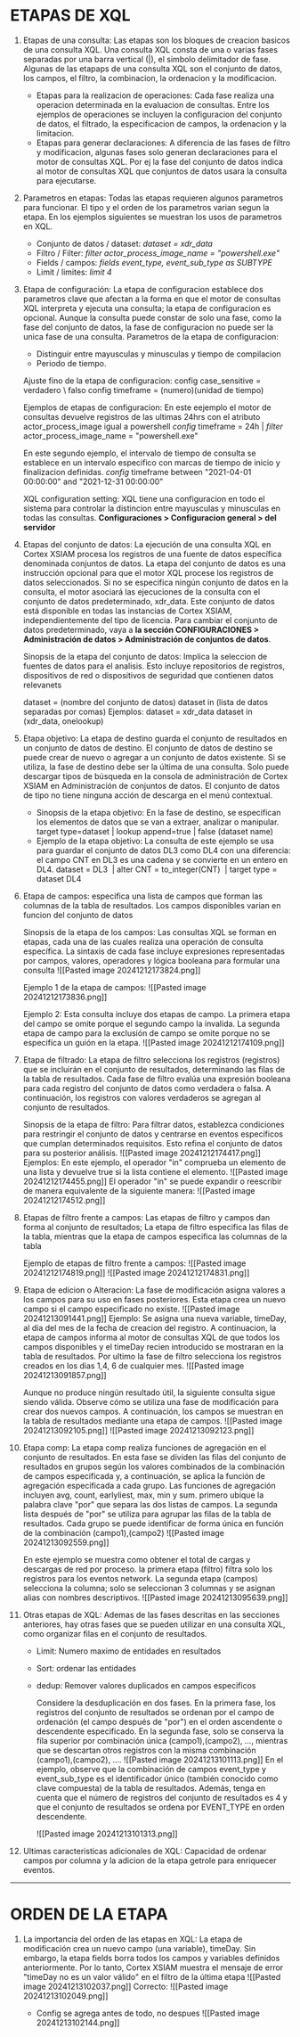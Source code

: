 # ETAPAS DE XQL
1. Etapas de una consulta: Las etapas son los bloques de creacion basicos de una consulta XQL. Una consulta XQL consta de una o varias fases separadas por una barra vertical (|), el simbolo delimitador de fase. Algunas de las etapaps de una consulta XQL son el conjunto de datos, los campos, el filtro, la combinacion, la ordenacion y la modificacion.
   - Etapas para la realizacion de operaciones: Cada fase realiza una operacion determinada en la evaluacion de consultas. Entre los ejemplos de operaciones se incluyen la configuracion del conjunto de datos, el filtrado, la especificacion de campos, la ordenacion y la limitacion.
   - Etapas para generar declaraciones: A diferencia de las fases de filtro y modificacion, algunas fases solo generan declaraciones para el motor de consultas XQL. Por ej la fase del conjunto de datos indica al motor de consultas XQL que conjuntos de datos usara la consulta para ejecutarse.

2. Parametros en etapas: Todas las etapas requieren algunos parametros para funcionar. El tipo y el orden de los parametros varian segun la etapa. En los ejemplos siguientes se muestran los usos de parametros en XQL. 
   - Conjunto de datos / dataset: *dataset = xdr_data*
   - Filtro / Filter: *filter actor_process_image_name = "powershell.exe"*
   - Fields / campos: *fields event_type, event_sub_type as SUBTYPE*
   - Limit / limites: *limit 4*

3. Etapa de configuración: La etapa de configuracion establece dos parametros clave que afectan a la forma en que el motor de consultas XQL interpreta y ejecuta una consulta; la etapa de configuracion es opcional. Aunque la consulta puede constar de solo una fase, como la fase del conjunto de datos, la fase de configuracion no puede ser la unica fase de una consulta.
   Parametros de la etapa de configuracion:
   - Distinguir entre mayusculas y minusculas y tiempo de compilacion
   - Periodo de tiempo.

	Ajuste fino de la etapa de configuracion:
	config case_sensitive = verdadero \ falso
	config timeframe = (numero)(unidad de tiempo)
	
	Ejemplos de etapas de configuracion: En este eejemplo el motor de consultas devuelve registros de las ultimas 24hrs con el atributo actor_process_image igual a powershell
	*config* timeframe = 24h | *filter* actor_process_image_name = "powershell.exe"
	
	En este segundo ejemplo, el intervalo de tiempo de consulta se establece en un intervalo especifico con marcas de tiempo de inicio y finalizacion definidas.
	*config* timeframe between "2021-04-01 00:00:00" and "2021-12-31 00:00:00"

	XQL configuration setting: XQL tiene una configuracion en todo el sistema para controlar la distincion entre mayusculas y minusculas en todas las consultas. **Configuraciones > Configuracion general > del servidor**

4. Etapas del conjunto de datos: La ejecución de una consulta XQL en Cortex XSIAM procesa los registros de una fuente de datos específica denominada conjuntos de datos. La etapa del conjunto de datos es una instrucción opcional para que el motor XQL procese los registros de datos seleccionados. Si no se especifica ningún conjunto de datos en la consulta, el motor asociará las ejecuciones de la consulta con el conjunto de datos predeterminado, xdr_data. Este conjunto de datos está disponible en todas las instancias de Cortex XSIAM, independientemente del tipo de licencia. Para cambiar el conjunto de datos predeterminado, vaya a **la sección CONFIGURACIONES > Administración de datos > Administración de conjuntos de datos**.
   
   Sinopsis de la etapa del conjunto de datos: Implica la seleccion de fuentes de datos para el analisis. Esto incluye repositorios de registros, dispositivos de red o dispositivos de seguridad que contienen datos relevanets
   
   dataset = (nombre del conjunto de datos)                               dataset in (lista de datos separadas por comas)
   Ejemplos:
   dataset = xdr_data                                                                     dataset in (xdr_data, onelookup)

5. Etapa objetivo: La etapa de destino guarda el conjunto de resultados en un conjunto de datos de destino. El conjunto de datos de destino se puede crear de nuevo o agregar a un conjunto de datos existente. Si se utiliza, la fase de destino debe ser la última de una consulta. Solo puede descargar tipos de búsqueda en la consola de administración de Cortex XSIAM en Administración de conjuntos de datos. El conjunto de datos de tipo no tiene ninguna acción de descarga en el menú contextual.
   
   - Sinopsis de la etapa objetivo: En la fase de destino, se especifican los elementos de datos que se van a extraer, analizar o manipular.
     target type=dataset | lookup append=true | false (dataset name)
   - Ejemplo de la etapa objetivo: La consulta de este ejemplo se usa para guardar el conjunto de datos DL3 como DL4 con una diferencia: el campo CNT en DL3 es una cadena y se convierte en un entero en DL4.
     dataset = DL3 
     | alter CNT = to_integer(CNT) 
     | target type = dataset DL4

6. Etapa de campos: especifica una lista de campos que forman las columnas de la tabla de resultados. Los campos disponibles varian en funcion del conjunto de datos
   
   Sinopsis de la etapa de los campos: Las consultas XQL se forman en etapas, cada una de las cuales realiza una operación de consulta específica. La sintaxis de cada fase incluye expresiones representadas por campos, valores, operadores y lógica booleana para formular una consulta
   ![[Pasted image 20241212173824.png]]
   
   Ejemplo 1 de la etapa de campos: 
   ![[Pasted image 20241212173836.png]]
   
   Ejemplo 2: Esta consulta incluye dos etapas de campo. La primera etapa del campo se omite porque el segundo campo la invalida. La segunda etapa de campo para la exclusión de campo se omite porque no se especifica un guión en la etapa.
   ![[Pasted image 20241212174109.png]]

7. Etapa de filtrado: La etapa de filtro selecciona los registros (registros) que se incluirán en el conjunto de resultados, determinando las filas de la tabla de resultados. Cada fase de filtro evalúa una expresión booleana para cada registro del conjunto de datos como verdadera o falsa. A continuación, los registros con valores verdaderos se agregan al conjunto de resultados.
   
   Sinopsis de la etapa de filtro: Para filtrar datos, establezca condiciones para restringir el conjunto de datos y centrarse en eventos específicos que cumplan determinados requisitos. Esto refina el conjunto de datos para su posterior análisis.
   ![[Pasted image 20241212174417.png]]
   Ejemplos: En este ejemplo, el operador "in" comprueba un elemento de una lista y devuelve true si la lista contiene el elemento.
   ![[Pasted image 20241212174455.png]]
   El operador "in" se puede expandir o reescribir de manera equivalente de la siguiente manera:
   ![[Pasted image 20241212174512.png]]
   
8. Etapas de filtro frente a campos: Las etapas de filtro y campos dan forma al conjunto de resultados; La etapa de filtro especifica las filas de la tabla, mientras que la etapa de campos especifica las columnas de la tabla
   
   Ejemplo de etapas de filtro frente a campos:
   ![[Pasted image 20241212174819.png]]
   ![[Pasted image 20241212174831.png]]

9. Etapa de edicion o Alteracion: La fase de modificación asigna valores a los campos para su uso en fases posteriores. Esta etapa crea un nuevo campo si el campo especificado no existe. ![[Pasted image 20241213091441.png]]
   Ejemplo: Se asigna una nueva variable, timeDay, al dia del mes de la fecha de creacion del registro. A continuacion, la etapa de campos informa al motor de consultas XQL de que todos los campos disponibles y el timeDay recien introducido se mostraran en la tabla de resultados. Por ultimo la fase de filtro selecciona los registros creados en los dias 1,4, 6 de cualquier mes.
   ![[Pasted image 20241213091857.png]]
   
   Aunque no produce ningún resultado útil, la siguiente consulta sigue siendo válida. Observe cómo se utiliza una fase de modificación para crear dos nuevos campos. A continuación, los campos se muestran en la tabla de resultados mediante una etapa de campos. ![[Pasted image 20241213092105.png]]
   ![[Pasted image 20241213092123.png]]
   
10. Etapa comp: La etapa comp realiza funciones de agregación en el conjunto de resultados. En esta fase se dividen las filas del conjunto de resultados en grupos según los valores combinados de la combinación de campos especificada y, a continuación, se aplica la función de agregación especificada a cada grupo. Las funciones de agregación incluyen avg, count, earlyliest, max, min y sum.
    primero ubique la palabra clave "por" que separa las dos listas de campos. La segunda lista después de "por" se utiliza para agrupar las filas de la tabla de resultados. Cada grupo se puede identificar de forma única en función de la combinación (campo1),(campo2)
    ![[Pasted image 20241213092559.png]]

    En este ejemplo se muestra como obtener el total de cargas y descargas de red por proceso. la primera etapa (filtro) filtra solo los registros para los eventos network. La segunda etapa (campos) selecciona la columna; solo se seleccionan 3 columnas  y se asignan alias con nombres descriptivos.
    ![[Pasted image 20241213095639.png]]

11. Otras etapas de XQL: Ademas de las fases descritas en las secciones anteriores, hay otras fases que se pueden utilizar en una consulta XQL, como organizar filas en el conjunto de resultados.
    - Limit: Numero maximo de entidades en resultados
    - Sort: ordenar las entidades
    - dedup: Remover valores duplicados en campos especificos
      
      Considere la desduplicación en dos fases. En la primera fase, los registros del conjunto de resultados se ordenan por el campo de ordenación (el campo después de "por") en el orden ascendente o descendente especificado.
      En la segunda fase, solo se conserva la fila superior por combinación única (campo1),(campo2), ..., mientras que se descartan otros registros con la misma combinación (campo1),(campo2), ....
      ![[Pasted image 20241213101113.png]]
      En el ejemplo, observe que la combinación de campos event_type y event_sub_type es el identificador único (también conocido como clave compuesta) de la tabla de resultados. Además, tenga en cuenta que el número de registros del conjunto de resultados es 4 y que el conjunto de resultados se ordena por EVENT_TYPE en orden descendente.
      
      ![[Pasted image 20241213101313.png]]
      
12. Ultimas caracteristicas adicionales de XQL: Capacidad de ordenar campos por columna y la adicion de la etapa getrole para enriquecer eventos. 

---
# ORDEN DE LA ETAPA
1. La importancia del orden de las etapas en XQL:
   La etapa de modificación crea un nuevo campo (una variable), timeDay. Sin embargo, la etapa fields borra todos los campos y variables definidos anteriormente. Por lo tanto, Cortex XSIAM muestra el mensaje de error "timeDay no es un valor válido" en el filtro de la última etapa
   ![[Pasted image 20241213102037.png]]
   Correcto:
   ![[Pasted image 20241213102049.png]]
   
   - Config se agrega antes de todo, no despues
     ![[Pasted image 20241213102144.png]]
     